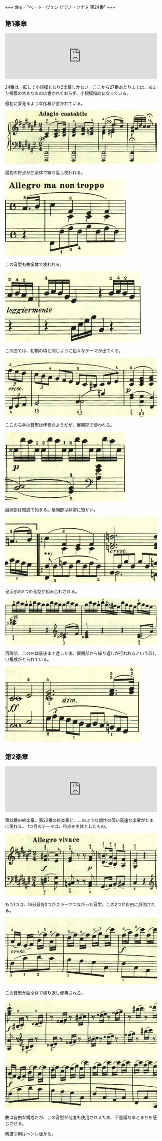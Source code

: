 +++
title = "ベートーヴェン ピアノ・ソナタ 第24番"
+++

## 第1楽章

<iframe allow="autoplay *; encrypted-media *;" frameborder="0" height="150" style="width:100%;max-width:660px;overflow:hidden;background:transparent;" sandbox="allow-forms allow-popups allow-same-origin allow-scripts allow-storage-access-by-user-activation allow-top-navigation-by-user-activation" src="https://embed.music.apple.com/us/album/piano-sonata-no-24-in-f-sharp-major-op-78-i-adagio/961808697?i=961809075&app=music"></iframe>

24番は一転して小規模となり2楽章しかない。ここから27番あたりまでは、あまり規模の大きなものは書かれておらず、小規模指向になっている。

最初に夢見るような序奏が置かれている。

<img src="1094.jpg">

最初の符点が曲全体で繰り返し使われる。

<img src="1092.jpg">

この音型も曲全体で使われる。

<img src="1093.jpg">

この曲では、初期の頃と同じように色々なテーマが出てくる。

<img src="1089.jpg">

ここの右手は音型は伴奏のようだが、展開部で使われる。

<img src="1096.jpg">

展開部は短調で始まる。展開部は非常に短かい。

<img src="1090.jpg">

呈示部の2つの音型が組み合わされる。

<img src="1097.jpg">

再現部。この曲は最後まで達した後、展開部から繰り返しが行われるという珍しい構成がとられている。

<img src="1091.jpg">

## 第2楽章

<iframe allow="autoplay *; encrypted-media *;" frameborder="0" height="150" style="width:100%;max-width:660px;overflow:hidden;background:transparent;" sandbox="allow-forms allow-popups allow-same-origin allow-scripts allow-storage-access-by-user-activation allow-top-navigation-by-user-activation" src="https://embed.music.apple.com/us/album/piano-sonata-no-24-in-f-sharp-major-op-78-ii-allegro-vivace/961808697?i=961809076&app=music"></iframe>

第12番の終楽章、第22番の終楽章と、このような調性の薄い高速な楽章がたまに現れる。
1つ目のテーマは、符点を主体としたもの。

<img src="1115.jpg">

もう1つは、16分音符2つがスラーでつながった音型。この2つが自由に展開される。

<img src="1117.jpg">

この音型が曲全体で繰り返し使用される。

<img src="1116.jpg">

<img src="1114.jpg">

曲は自由な構成だが、この音型が何度も使用されるため、不思議なまとまりを感じさせる。

楽譜引用はヘンレ版から。
